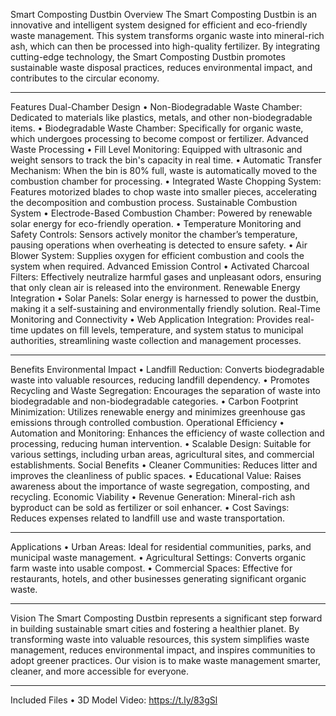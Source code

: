 Smart Composting Dustbin
Overview
The Smart Composting Dustbin is an innovative and intelligent system designed for efficient and eco-friendly waste management. This system transforms organic waste into mineral-rich ash, which can then be processed into high-quality fertilizer. By integrating cutting-edge technology, the Smart Composting Dustbin promotes sustainable waste disposal practices, reduces environmental impact, and contributes to the circular economy.
________________________________________
Features
Dual-Chamber Design
•	Non-Biodegradable Waste Chamber: Dedicated to materials like plastics, metals, and other non-biodegradable items.
•	Biodegradable Waste Chamber: Specifically for organic waste, which undergoes processing to become compost or fertilizer.
Advanced Waste Processing
•	Fill Level Monitoring: Equipped with ultrasonic and weight sensors to track the bin's capacity in real time.
•	Automatic Transfer Mechanism: When the bin is 80% full, waste is automatically moved to the combustion chamber for processing.
•	Integrated Waste Chopping System: Features motorized blades to chop waste into smaller pieces, accelerating the decomposition and combustion process.
Sustainable Combustion System
•	Electrode-Based Combustion Chamber: Powered by renewable solar energy for eco-friendly operation.
•	Temperature Monitoring and Safety Controls: Sensors actively monitor the chamber’s temperature, pausing operations when overheating is detected to ensure safety.
•	Air Blower System: Supplies oxygen for efficient combustion and cools the system when required.
Advanced Emission Control
•	Activated Charcoal Filters: Effectively neutralize harmful gases and unpleasant odors, ensuring that only clean air is released into the environment.
Renewable Energy Integration
•	Solar Panels: Solar energy is harnessed to power the dustbin, making it a self-sustaining and environmentally friendly solution.
Real-Time Monitoring and Connectivity
•	Web Application Integration: Provides real-time updates on fill levels, temperature, and system status to municipal authorities, streamlining waste collection and management processes.
________________________________________
Benefits
Environmental Impact
•	Landfill Reduction: Converts biodegradable waste into valuable resources, reducing landfill dependency.
•	Promotes Recycling and Waste Segregation: Encourages the separation of waste into biodegradable and non-biodegradable categories.
•	Carbon Footprint Minimization: Utilizes renewable energy and minimizes greenhouse gas emissions through controlled combustion.
Operational Efficiency
•	Automation and Monitoring: Enhances the efficiency of waste collection and processing, reducing human intervention.
•	Scalable Design: Suitable for various settings, including urban areas, agricultural sites, and commercial establishments.
Social Benefits
•	Cleaner Communities: Reduces litter and improves the cleanliness of public spaces.
•	Educational Value: Raises awareness about the importance of waste segregation, composting, and recycling.
Economic Viability
•	Revenue Generation: Mineral-rich ash byproduct can be sold as fertilizer or soil enhancer.
•	Cost Savings: Reduces expenses related to landfill use and waste transportation.
________________________________________
Applications
•	Urban Areas: Ideal for residential communities, parks, and municipal waste management.
•	Agricultural Settings: Converts organic farm waste into usable compost.
•	Commercial Spaces: Effective for restaurants, hotels, and other businesses generating significant organic waste.
________________________________________
Vision
The Smart Composting Dustbin represents a significant step forward in building sustainable smart cities and fostering a healthier planet. By transforming waste into valuable resources, this system simplifies waste management, reduces environmental impact, and inspires communities to adopt greener practices. Our vision is to make waste management smarter, cleaner, and more accessible for everyone.
________________________________________
Included Files
•	3D Model Video: https://t.ly/83gSl

